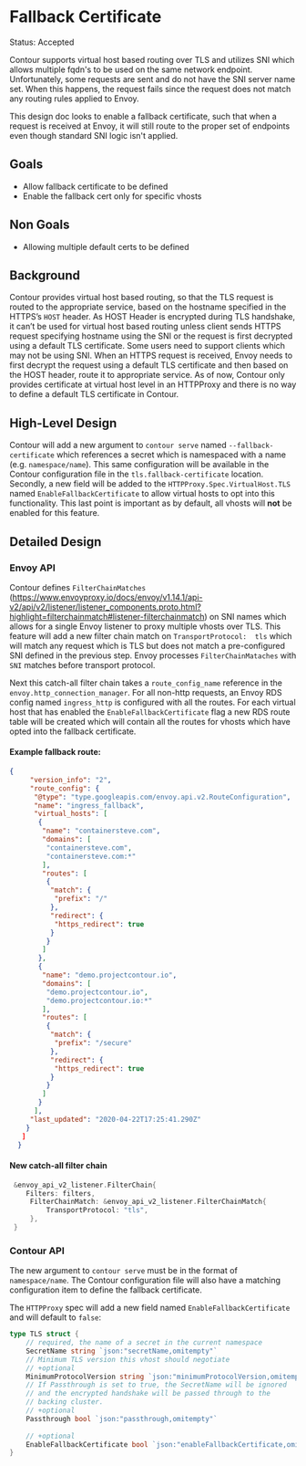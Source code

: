 # Fallback Certificate

Status: Accepted

Contour supports virtual host based routing over TLS and utilizes SNI which allows multiple fqdn's to be used on the same network endpoint.
Unfortunately, some requests are sent and do not have the SNI server name set. 
When this happens, the request fails since the request does not match any routing rules applied to Envoy.

This design doc looks to enable a fallback certificate, such that when a request is received at Envoy, it will still route to the proper set of endpoints even though standard SNI logic isn't applied.

## Goals

- Allow fallback certificate to be defined 
- Enable the fallback cert only for specific vhosts

## Non Goals

- Allowing multiple default certs to be defined

## Background

Contour provides virtual host based routing, so that the TLS request is routed to the appropriate service, based on the hostname specified in the HTTPS’s `HOST` header.
As HOST Header is encrypted during TLS handshake, it can’t be used for virtual host based routing unless client sends HTTPS request specifying hostname using the SNI or the request is first decrypted using a default TLS certificate.
Some users need to support clients which may not be using SNI.
When an HTTPS request is received, Envoy needs to first decrypt the request using a default TLS certificate and then based on the HOST header, route it to appropriate service.
As of now, Contour only provides certificate at virtual host level in an HTTPProxy and there is no way to define a default TLS certificate in Contour.

## High-Level Design

Contour will add a new argument to `contour serve` named `--fallback-certificate` which references a secret which is namespaced with a name (e.g. `namespace/name`).
This same configuration will be available in the Contour configuration file in the `tls.fallback-certificate` location.
Secondly, a new field will be added to the `HTTPProxy.Spec.VirtualHost.TLS` named `EnableFallbackCertificate` to allow virtual hosts to opt into this functionality.
This last point is important as by default, all vhosts will **not** be enabled for this feature.

## Detailed Design

### Envoy API

Contour defines `FilterChainMatches` (https://www.envoyproxy.io/docs/envoy/v1.14.1/api-v2/api/v2/listener/listener_components.proto.html?highlight=filterchainmatch#listener-filterchainmatch) on SNI names which allows for a single Envoy listener to proxy multiple vhosts over TLS.
This feature will add a new filter chain match on `TransportProtocol:  tls` which will match any request which is TLS but does not match a pre-configured SNI defined in the previous step.
Envoy processes `FilterChainMataches` with `SNI` matches before transport protocol.

Next this catch-all filter chain takes a `route_config_name` reference in the `envoy.http_connection_manager`.
For all non-http requests, an Envoy RDS config named `ingress_http` is configured with  all the routes.
For each virtual host that has enabled the `EnableFallbackCertificate` flag a new RDS route table will be created which will contain all the routes for vhosts which have opted into the fallback certificate.

#### Example fallback route: 

```json
{
     "version_info": "2",
     "route_config": {
      "@type": "type.googleapis.com/envoy.api.v2.RouteConfiguration",
      "name": "ingress_fallback",
      "virtual_hosts": [
       {
        "name": "containersteve.com",
        "domains": [
         "containersteve.com",
         "containersteve.com:*"
        ],
        "routes": [
         {
          "match": {
           "prefix": "/"
          },
          "redirect": {
           "https_redirect": true
          }
         }
        ]
       },
       {
        "name": "demo.projectcontour.io",
        "domains": [
         "demo.projectcontour.io",
         "demo.projectcontour.io:*"
        ],
        "routes": [
         {
          "match": {
           "prefix": "/secure"
          },
          "redirect": {
           "https_redirect": true
          }
         }
        ]
       }
      ],
     "last_updated": "2020-04-22T17:25:41.290Z"
    }
   ]
  }
```

#### New catch-all filter chain
 
```go
 &envoy_api_v2_listener.FilterChain{
    Filters: filters,
     FilterChainMatch: &envoy_api_v2_listener.FilterChainMatch{
         TransportProtocol: "tls",
     },
 }
```

### Contour API

The new argument to `contour serve` must be in the format of `namespace/name`.
The Contour configuration file will also have a matching configuration item to define the fallback certificate.

The `HTTPProxy` spec will add a new field named `EnableFallbackCertificate` and will default to `false`:

```go
type TLS struct {
	// required, the name of a secret in the current namespace
	SecretName string `json:"secretName,omitempty"`
	// Minimum TLS version this vhost should negotiate
	// +optional
	MinimumProtocolVersion string `json:"minimumProtocolVersion,omitempty"`
	// If Passthrough is set to true, the SecretName will be ignored
	// and the encrypted handshake will be passed through to the
	// backing cluster.
	// +optional
	Passthrough bool `json:"passthrough,omitempty"`
    
    // +optional
    EnableFallbackCertificate bool `json:"enableFallbackCertificate,omitempty""`
}
```
